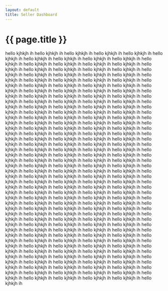 ```yaml
---
layout: default
title: Seller Dashboard
---
```


{{ page.title }}
===

hello kjhkjh ih hello kjhkjh ih hello kjhkjh ih
hello kjhkjh ih hello kjhkjh ih hello kjhkjh ih
hello kjhkjh ih hello kjhkjh ih hello kjhkjh ih
hello kjhkjh ih hello kjhkjh ih hello kjhkjh ih
hello kjhkjh ih hello kjhkjh ih hello kjhkjh ih
hello kjhkjh ih hello kjhkjh ih hello kjhkjh ih
hello kjhkjh ih hello kjhkjh ih hello kjhkjh ih
hello kjhkjh ih hello kjhkjh ih hello kjhkjh ih
hello kjhkjh ih hello kjhkjh ih hello kjhkjh ih
hello kjhkjh ih hello kjhkjh ih hello kjhkjh ih
hello kjhkjh ih hello kjhkjh ih hello kjhkjh ih
hello kjhkjh ih hello kjhkjh ih hello kjhkjh ih
hello kjhkjh ih hello kjhkjh ih hello kjhkjh ih
hello kjhkjh ih hello kjhkjh ih hello kjhkjh ih
hello kjhkjh ih hello kjhkjh ih hello kjhkjh ih
hello kjhkjh ih hello kjhkjh ih hello kjhkjh ih
hello kjhkjh ih hello kjhkjh ih hello kjhkjh ih
hello kjhkjh ih hello kjhkjh ih hello kjhkjh ih
hello kjhkjh ih hello kjhkjh ih hello kjhkjh ih
hello kjhkjh ih hello kjhkjh ih hello kjhkjh ih
hello kjhkjh ih hello kjhkjh ih hello kjhkjh ih
hello kjhkjh ih hello kjhkjh ih hello kjhkjh ih
hello kjhkjh ih hello kjhkjh ih hello kjhkjh ih
hello kjhkjh ih hello kjhkjh ih hello kjhkjh ih
hello kjhkjh ih hello kjhkjh ih hello kjhkjh ih
hello kjhkjh ih hello kjhkjh ih hello kjhkjh ih
hello kjhkjh ih hello kjhkjh ih hello kjhkjh ih
hello kjhkjh ih hello kjhkjh ih hello kjhkjh ih
hello kjhkjh ih hello kjhkjh ih hello kjhkjh ih
hello kjhkjh ih hello kjhkjh ih hello kjhkjh ih
hello kjhkjh ih hello kjhkjh ih hello kjhkjh ih
hello kjhkjh ih hello kjhkjh ih hello kjhkjh ih
hello kjhkjh ih hello kjhkjh ih hello kjhkjh ih
hello kjhkjh ih hello kjhkjh ih hello kjhkjh ih
hello kjhkjh ih hello kjhkjh ih hello kjhkjh ih
hello kjhkjh ih hello kjhkjh ih hello kjhkjh ih
hello kjhkjh ih hello kjhkjh ih hello kjhkjh ih
hello kjhkjh ih hello kjhkjh ih hello kjhkjh ih
hello kjhkjh ih hello kjhkjh ih hello kjhkjh ih
hello kjhkjh ih hello kjhkjh ih hello kjhkjh ih
hello kjhkjh ih hello kjhkjh ih hello kjhkjh ih
hello kjhkjh ih hello kjhkjh ih hello kjhkjh ih
hello kjhkjh ih hello kjhkjh ih hello kjhkjh ih
hello kjhkjh ih hello kjhkjh ih hello kjhkjh ih
hello kjhkjh ih hello kjhkjh ih hello kjhkjh ih
hello kjhkjh ih hello kjhkjh ih hello kjhkjh ih
hello kjhkjh ih hello kjhkjh ih hello kjhkjh ih
hello kjhkjh ih hello kjhkjh ih hello kjhkjh ih
hello kjhkjh ih hello kjhkjh ih hello kjhkjh ih
hello kjhkjh ih hello kjhkjh ih hello kjhkjh ih
hello kjhkjh ih hello kjhkjh ih hello kjhkjh ih
hello kjhkjh ih hello kjhkjh ih hello kjhkjh ih
hello kjhkjh ih hello kjhkjh ih hello kjhkjh ih
hello kjhkjh ih hello kjhkjh ih hello kjhkjh ih
hello kjhkjh ih hello kjhkjh ih hello kjhkjh ih
hello kjhkjh ih hello kjhkjh ih hello kjhkjh ih
hello kjhkjh ih hello kjhkjh ih hello kjhkjh ih
hello kjhkjh ih hello kjhkjh ih hello kjhkjh ih
hello kjhkjh ih hello kjhkjh ih hello kjhkjh ih
hello kjhkjh ih hello kjhkjh ih hello kjhkjh ih
hello kjhkjh ih hello kjhkjh ih hello kjhkjh ih
hello kjhkjh ih hello kjhkjh ih hello kjhkjh ih
hello kjhkjh ih hello kjhkjh ih hello kjhkjh ih
hello kjhkjh ih hello kjhkjh ih hello kjhkjh ih
hello kjhkjh ih hello kjhkjh ih hello kjhkjh ih
hello kjhkjh ih hello kjhkjh ih hello kjhkjh ih
hello kjhkjh ih hello kjhkjh ih hello kjhkjh ih
hello kjhkjh ih hello kjhkjh ih hello kjhkjh ih
hello kjhkjh ih hello kjhkjh ih hello kjhkjh ih
hello kjhkjh ih hello kjhkjh ih hello kjhkjh ih
hello kjhkjh ih hello kjhkjh ih hello kjhkjh ih
hello kjhkjh ih hello kjhkjh ih hello kjhkjh ih
